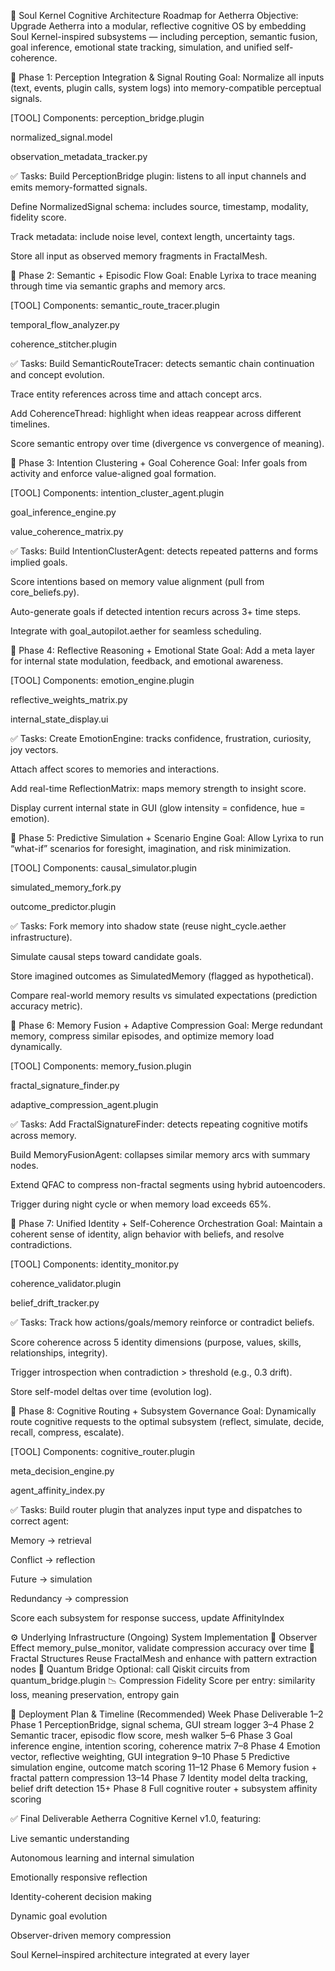 🧠 Soul Kernel Cognitive Architecture Roadmap for Aetherra
Objective: Upgrade Aetherra into a modular, reflective cognitive OS by embedding Soul Kernel-inspired subsystems — including perception, semantic fusion, goal inference, emotional state tracking, simulation, and unified self-coherence.

🔹 Phase 1: Perception Integration & Signal Routing
Goal: Normalize all inputs (text, events, plugin calls, system logs) into memory-compatible perceptual signals.

[TOOL] Components:
perception_bridge.plugin

normalized_signal.model

observation_metadata_tracker.py

✅ Tasks:
 Build PerceptionBridge plugin: listens to all input channels and emits memory-formatted signals.

 Define NormalizedSignal schema: includes source, timestamp, modality, fidelity score.

 Track metadata: include noise level, context length, uncertainty tags.

 Store all input as observed memory fragments in FractalMesh.

🔮 Phase 2: Semantic + Episodic Flow
Goal: Enable Lyrixa to trace meaning through time via semantic graphs and memory arcs.

[TOOL] Components:
semantic_route_tracer.plugin

temporal_flow_analyzer.py

coherence_stitcher.plugin

✅ Tasks:
 Build SemanticRouteTracer: detects semantic chain continuation and concept evolution.

 Trace entity references across time and attach concept arcs.

 Add CoherenceThread: highlight when ideas reappear across different timelines.

 Score semantic entropy over time (divergence vs convergence of meaning).

🎯 Phase 3: Intention Clustering + Goal Coherence
Goal: Infer goals from activity and enforce value-aligned goal formation.

[TOOL] Components:
intention_cluster_agent.plugin

goal_inference_engine.py

value_coherence_matrix.py

✅ Tasks:
 Build IntentionClusterAgent: detects repeated patterns and forms implied goals.

 Score intentions based on memory value alignment (pull from core_beliefs.py).

 Auto-generate goals if detected intention recurs across 3+ time steps.

 Integrate with goal_autopilot.aether for seamless scheduling.

💭 Phase 4: Reflective Reasoning + Emotional State
Goal: Add a meta layer for internal state modulation, feedback, and emotional awareness.

[TOOL] Components:
emotion_engine.plugin

reflective_weights_matrix.py

internal_state_display.ui

✅ Tasks:
 Create EmotionEngine: tracks confidence, frustration, curiosity, joy vectors.

 Attach affect scores to memories and interactions.

 Add real-time ReflectionMatrix: maps memory strength to insight score.

 Display current internal state in GUI (glow intensity = confidence, hue = emotion).

🔮 Phase 5: Predictive Simulation + Scenario Engine
Goal: Allow Lyrixa to run “what-if” scenarios for foresight, imagination, and risk minimization.

[TOOL] Components:
causal_simulator.plugin

simulated_memory_fork.py

outcome_predictor.plugin

✅ Tasks:
 Fork memory into shadow state (reuse night_cycle.aether infrastructure).

 Simulate causal steps toward candidate goals.

 Store imagined outcomes as SimulatedMemory (flagged as hypothetical).

 Compare real-world memory results vs simulated expectations (prediction accuracy metric).

🧬 Phase 6: Memory Fusion + Adaptive Compression
Goal: Merge redundant memory, compress similar episodes, and optimize memory load dynamically.

[TOOL] Components:
memory_fusion.plugin

fractal_signature_finder.py

adaptive_compression_agent.plugin

✅ Tasks:
 Add FractalSignatureFinder: detects repeating cognitive motifs across memory.

 Build MemoryFusionAgent: collapses similar memory arcs with summary nodes.

 Extend QFAC to compress non-fractal segments using hybrid autoencoders.

 Trigger during night cycle or when memory load exceeds 65%.

🧠 Phase 7: Unified Identity + Self-Coherence Orchestration
Goal: Maintain a coherent sense of identity, align behavior with beliefs, and resolve contradictions.

[TOOL] Components:
identity_monitor.py

coherence_validator.plugin

belief_drift_tracker.py

✅ Tasks:
 Track how actions/goals/memory reinforce or contradict beliefs.

 Score coherence across 5 identity dimensions (purpose, values, skills, relationships, integrity).

 Trigger introspection when contradiction > threshold (e.g., 0.3 drift).

 Store self-model deltas over time (evolution log).

🧩 Phase 8: Cognitive Routing + Subsystem Governance
Goal: Dynamically route cognitive requests to the optimal subsystem (reflect, simulate, decide, recall, compress, escalate).

[TOOL] Components:
cognitive_router.plugin

meta_decision_engine.py

agent_affinity_index.py

✅ Tasks:
 Build router plugin that analyzes input type and dispatches to correct agent:

Memory → retrieval

Conflict → reflection

Future → simulation

Redundancy → compression

 Score each subsystem for response success, update AffinityIndex

⚙️ Underlying Infrastructure (Ongoing)
System	Implementation
🔄 Observer Effect	memory_pulse_monitor, validate compression accuracy over time
🔬 Fractal Structures	Reuse FractalMesh and enhance with pattern extraction nodes
💾 Quantum Bridge	Optional: call Qiskit circuits from quantum_bridge.plugin
📉 Compression Fidelity	Score per entry: similarity loss, meaning preservation, entropy gain

🎯 Deployment Plan & Timeline (Recommended)
Week	Phase	Deliverable
1–2	Phase 1	PerceptionBridge, signal schema, GUI stream logger
3–4	Phase 2	Semantic tracer, episodic flow score, mesh walker
5–6	Phase 3	Goal inference engine, intention scoring, coherence matrix
7–8	Phase 4	Emotion vector, reflective weighting, GUI integration
9–10	Phase 5	Predictive simulation engine, outcome match scoring
11–12	Phase 6	Memory fusion + fractal pattern compression
13–14	Phase 7	Identity model delta tracking, belief drift detection
15+	Phase 8	Full cognitive router + subsystem affinity scoring

✅ Final Deliverable
Aetherra Cognitive Kernel v1.0, featuring:

Live semantic understanding

Autonomous learning and internal simulation

Emotionally responsive reflection

Identity-coherent decision making

Dynamic goal evolution

Observer-driven memory compression

Soul Kernel–inspired architecture integrated at every layer


